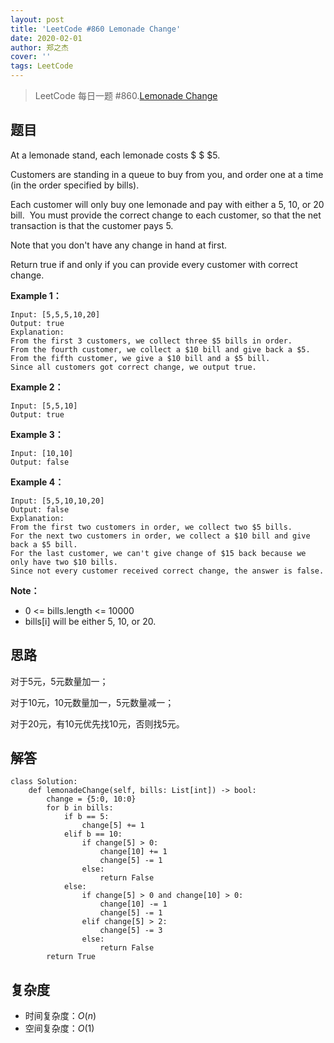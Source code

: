 ```yaml
---
layout: post
title: 'LeetCode #860 Lemonade Change'
date: 2020-02-01
author: 郑之杰
cover: ''
tags: LeetCode
---
```


> LeetCode 每日一题 #860.[Lemonade Change](https://leetcode-cn.com/problems/lemonade-change/)

## 题目
At a lemonade stand, each lemonade costs $ \$ $5. 

Customers are standing in a queue to buy from you, and order one at a time (in the order specified by bills).

Each customer will only buy one lemonade and pay with either a 5, 10, or 20 bill.  You must provide the correct change to each customer, so that the net transaction is that the customer pays 5.

Note that you don't have any change in hand at first.

Return true if and only if you can provide every customer with correct change.


**Example 1：**
```
Input: [5,5,5,10,20]
Output: true
Explanation: 
From the first 3 customers, we collect three $5 bills in order.
From the fourth customer, we collect a $10 bill and give back a $5.
From the fifth customer, we give a $10 bill and a $5 bill.
Since all customers got correct change, we output true.
```

**Example 2：**
```
Input: [5,5,10]
Output: true
```

**Example 3：**
```
Input: [10,10]
Output: false
```

**Example 4：**
```
Input: [5,5,10,10,20]
Output: false
Explanation: 
From the first two customers in order, we collect two $5 bills.
For the next two customers in order, we collect a $10 bill and give back a $5 bill.
For the last customer, we can't give change of $15 back because we only have two $10 bills.
Since not every customer received correct change, the answer is false.
```

**Note：**
- 0 <= bills.length <= 10000
- bills[i] will be either 5, 10, or 20.

## 思路
对于5元，5元数量加一；

对于10元，10元数量加一，5元数量减一；

对于20元，有10元优先找10元，否则找5元。

## 解答
```
class Solution:
    def lemonadeChange(self, bills: List[int]) -> bool:
        change = {5:0, 10:0}
        for b in bills:
            if b == 5:
                change[5] += 1
            elif b == 10:
                if change[5] > 0:
                    change[10] += 1
                    change[5] -= 1
                else:
                    return False
            else:
                if change[5] > 0 and change[10] > 0:
                    change[10] -= 1
                    change[5] -= 1
                elif change[5] > 2:
                    change[5] -= 3
                else:
                    return False
        return True
```

## 复杂度
- 时间复杂度：$O(n)$
- 空间复杂度：$O(1)$